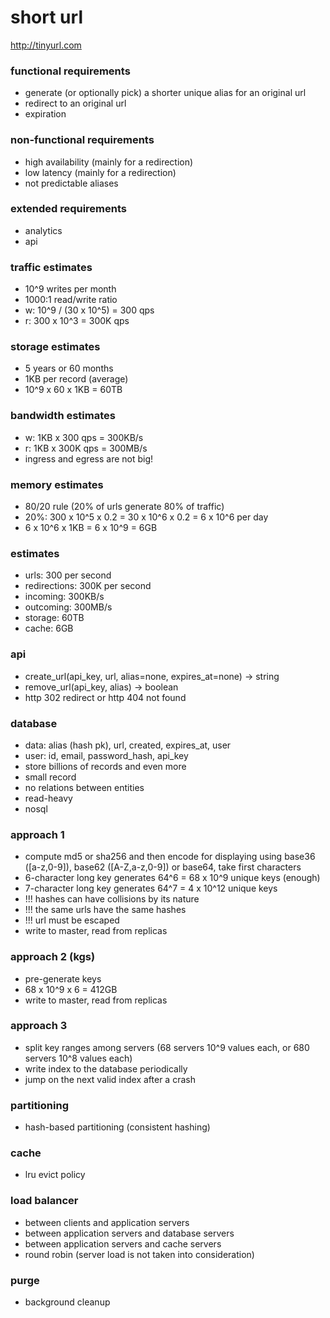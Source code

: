 # short url

http://tinyurl.com

### functional requirements
* generate (or optionally pick) a shorter unique alias for an original url
* redirect to an original url
* expiration

### non-functional requirements
* high availability (mainly for a redirection)
* low latency (mainly for a redirection)
* not predictable aliases

### extended requirements
* analytics
* api

### traffic estimates
* 10^9 writes per month
* 1000:1 read/write ratio
* w: 10^9 / (30 x 10^5) = 300 qps
* r: 300 x 10^3 = 300K qps

### storage estimates
* 5 years or 60 months
* 1KB per record (average)
* 10^9 x 60 x 1KB = 60TB

### bandwidth estimates
* w: 1KB x 300 qps = 300KB/s
* r: 1KB x 300K qps = 300MB/s
* ingress and egress are not big!

### memory estimates
* 80/20 rule (20% of urls generate 80% of traffic)
* 20%: 300 x 10^5 x 0.2 = 30 x 10^6 x 0.2 = 6 x 10^6 per day
* 6 x 10^6 x 1KB = 6 x 10^9 = 6GB

### estimates
* urls: 300 per second
* redirections: 300K per second
* incoming: 300KB/s
* outcoming: 300MB/s
* storage: 60TB
* cache: 6GB

### api
* create_url(api_key, url, alias=none, expires_at=none) -> string
* remove_url(api_key, alias) -> boolean
* http 302 redirect or http 404 not found

### database
* data: alias (hash pk), url, created, expires_at, user
* user: id, email, password_hash, api_key
* store billions of records and even more
* small record
* no relations between entities
* read-heavy
* nosql

### approach 1
* compute md5 or sha256 and then encode for displaying using base36 ([a-z,0-9]), base62 ([A-Z,a-z,0-9]) or base64, take first characters
* 6-character long key generates 64^6 = 68 x 10^9 unique keys (enough)
* 7-character long key generates 64^7 = 4 x 10^12 unique keys
* !!! hashes can have collisions by its nature
* !!! the same urls have the same hashes
* !!! url must be escaped
* write to master, read from replicas

### approach 2 (kgs)
* pre-generate keys
* 68 x 10^9 x 6 = 412GB
* write to master, read from replicas

### approach 3
* split key ranges among servers (68 servers 10^9 values each, or 680 servers 10^8 values each)
* write index to the database periodically
* jump on the next valid index after a crash

### partitioning
* hash-based partitioning (consistent hashing)

### cache
* lru evict policy

### load balancer
* between clients and application servers
* between application servers and database servers
* between application servers and cache servers
* round robin (server load is not taken into consideration)

### purge
* background cleanup

